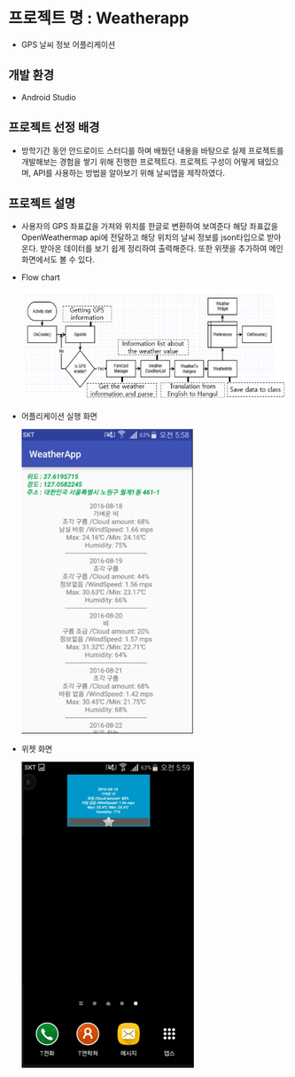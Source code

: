 # 프로젝트 명 : Weatherapp
* GPS 날씨 정보 어플리케이션

## 개발 환경
* Android Studio

## 프로젝트 선정 배경
* 방학기간 동안 안드로이드 스터디를 하며 배웠던 내용을 바탕으로
 실제 프로젝트를 개발해보는 경험을 쌓기 위해 진행한 프로젝트다.
 프로젝트 구성이 어떻게 돼있으며, API를 사용하는 방법을 알아보기 위해 날씨앱을 제작하였다. 

## 프로젝트 설명
* 사용자의 GPS 좌표값을 가져와 위치를 한글로 변환하여 보여준다
 해당 좌표값을 OpenWeathermap api에 전달하고 해당 위치의 날씨 정보를 json타입으로 받아온다.
 받아온 데이터를 보기 쉽게 정리하여 출력해준다.
 또한 위젯을 추가하여 메인 화면에서도 볼 수 있다.

* Flow chart

    ![flowchart](./img/flowchart.JPG)

* 어플리케이션 실행 화면

    ![AppScreen](./img/AppScreen.png)

* 위젯 화면

    ![AppWidget](./img/AppWidget.png)

